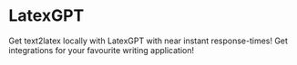 # LatexGPT
Get text2latex locally with LatexGPT with near instant response-times! Get integrations for your favourite writing application!
